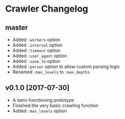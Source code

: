 # Crawler Changelog

## master

- Added `:workers` option
- Added `:interval` option
- Added `:timeout` option
- Added `:user_agent` option
- Added `:save_to` option
- Added `:parser` option to allow custom parsing logic
- Renamed `:max_levels` to `:max_depths`

## v0.1.0 [2017-07-30]

- A semi-functioning prototype
- Finished the very basic crawling function
- Added `:max_levels` option
